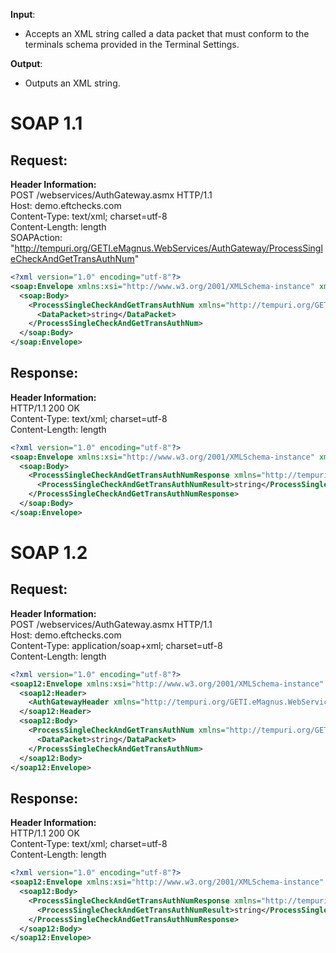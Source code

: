 **Input**:  
- Accepts an XML string called a data packet that must conform to the terminals schema provided in the Terminal Settings.
  
**Output**:  
- Outputs an XML string.

# SOAP 1.1
## Request:
**Header Information:**  
POST /webservices/AuthGateway.asmx HTTP/1.1  
Host: demo.eftchecks.com  
Content-Type: text/xml; charset=utf-8  
Content-Length: length  
SOAPAction: "http://tempuri.org/GETI.eMagnus.WebServices/AuthGateway/ProcessSingleCheckAndGetTransAuthNum"


```XML
<?xml version="1.0" encoding="utf-8"?>
<soap:Envelope xmlns:xsi="http://www.w3.org/2001/XMLSchema-instance" xmlns:xsd="http://www.w3.org/2001/XMLSchema" xmlns:soap="http://schemas.xmlsoap.org/soap/envelope/">
  <soap:Body>
    <ProcessSingleCheckAndGetTransAuthNum xmlns="http://tempuri.org/GETI.eMagnus.WebServices/AuthGateway">
      <DataPacket>string</DataPacket>
    </ProcessSingleCheckAndGetTransAuthNum>
  </soap:Body>
</soap:Envelope>
```


## Response:
**Header Information:**  
HTTP/1.1 200 OK  
Content-Type: text/xml; charset=utf-8  
Content-Length: length  

```XML
<?xml version="1.0" encoding="utf-8"?>
<soap:Envelope xmlns:xsi="http://www.w3.org/2001/XMLSchema-instance" xmlns:xsd="http://www.w3.org/2001/XMLSchema" xmlns:soap="http://schemas.xmlsoap.org/soap/envelope/">
  <soap:Body>
    <ProcessSingleCheckAndGetTransAuthNumResponse xmlns="http://tempuri.org/GETI.eMagnus.WebServices/AuthGateway">
      <ProcessSingleCheckAndGetTransAuthNumResult>string</ProcessSingleCheckAndGetTransAuthNumResult>
    </ProcessSingleCheckAndGetTransAuthNumResponse>
  </soap:Body>
</soap:Envelope>
```

# SOAP 1.2

## Request:
**Header Information:**  
POST /webservices/AuthGateway.asmx HTTP/1.1  
Host: demo.eftchecks.com  
Content-Type: application/soap+xml; charset=utf-8  
Content-Length: length  
 
```XML
<?xml version="1.0" encoding="utf-8"?>
<soap12:Envelope xmlns:xsi="http://www.w3.org/2001/XMLSchema-instance" xmlns:xsd="http://www.w3.org/2001/XMLSchema" xmlns:soap12="http://www.w3.org/2003/05/soap-envelope">
  <soap12:Header>
    <AuthGatewayHeader xmlns="http://tempuri.org/GETI.eMagnus.WebServices/AuthGateway" />
  </soap12:Header>
  <soap12:Body>
    <ProcessSingleCheckAndGetTransAuthNum xmlns="http://tempuri.org/GETI.eMagnus.WebServices/AuthGateway">
      <DataPacket>string</DataPacket>
    </ProcessSingleCheckAndGetTransAuthNum>
  </soap12:Body>
</soap12:Envelope>
```

## Response:
**Header Information:**  
HTTP/1.1 200 OK  
Content-Type: text/xml; charset=utf-8  
Content-Length: length  

```XML
<?xml version="1.0" encoding="utf-8"?>
<soap12:Envelope xmlns:xsi="http://www.w3.org/2001/XMLSchema-instance" xmlns:xsd="http://www.w3.org/2001/XMLSchema" xmlns:soap12="http://www.w3.org/2003/05/soap-envelope">
  <soap12:Body>
    <ProcessSingleCheckAndGetTransAuthNumResponse xmlns="http://tempuri.org/GETI.eMagnus.WebServices/AuthGateway">
      <ProcessSingleCheckAndGetTransAuthNumResult>string</ProcessSingleCheckAndGetTransAuthNumResult>
    </ProcessSingleCheckAndGetTransAuthNumResponse>
  </soap12:Body>
</soap12:Envelope>
```
